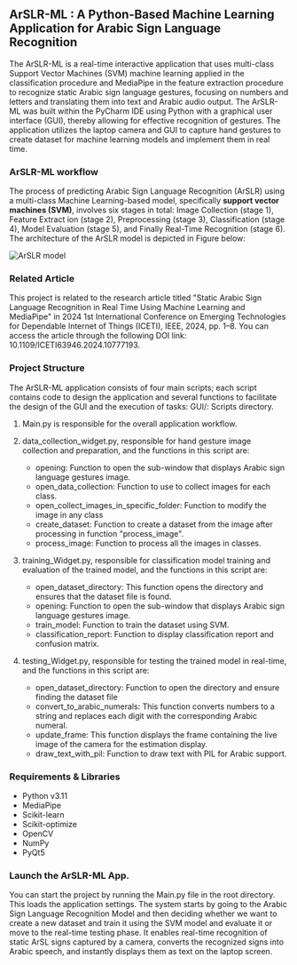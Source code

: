 ## ArSLR-ML : A Python-Based Machine Learning Application for Arabic Sign Language Recognition
The ArSLR-ML is a real-time interactive application that uses multi-class Support Vector Machines (SVM) machine learning applied in the classification procedure and MediaPipe in the feature extraction procedure to recognize static Arabic sign language gestures, focusing on numbers and letters and translating them into text and Arabic audio output. The ArSLR-ML was built within the PyCharm IDE using Python with a graphical user interface (GUI), thereby allowing for effective recognition of gestures. The application utilizes the laptop camera and GUI to capture hand gestures to create dataset for machine learning models and implement them in real time.


### ArSLR-ML workflow
The process of predicting Arabic Sign Language Recognition (ArSLR) using a multi-class Machine Learning-based model, specifically **support vector machines (SVM)**, involves six stages in total: Image Collection (stage 1), Feature Extract  ion (stage 2), Preprocessing (stage 3), Classification (stage 4), Model Evaluation (stage 5), and Finally Real-Time Recognition (stage 6). The architecture of the ArSLR model is depicted in Figure below:

![ArSLR model](https://github.com/user-attachments/assets/b546df32-2ab4-4347-898f-e5b2d18a302b)

### Related Article
This project is related to the research article titled "Static Arabic Sign Language Recognition in Real Time Using Machine Learning and MediaPipe" in 2024 1st International Conference on Emerging Technologies for Dependable Internet of Things (ICETI), IEEE, 2024, pp. 1–8. You can access the article through the following DOI link: 10.1109/ICETI63946.2024.10777193.

### Project Structure
The ArSLR-ML application consists of four main scripts; each script contains code to design the application and several functions to facilitate the design of the GUI and the execution of tasks:
GUI/: Scripts directory.
1. Main.py is responsible for the overall application workflow.
2. data_collection_widget.py, responsible for hand gesture image collection and preparation, and the functions in this script are:
   * opening: Function to open the sub-window that displays Arabic sign language gestures image.
   * open_data_collection: Function to use to collect images for each class.
   * open_collect_images_in_specific_folder: Function to modify the image in any class
   * create_dataset: Function to create a dataset from the image after processing in function "process_image".
   * process_image: Function to process all the images in classes.

3. training_Widget.py, responsible for classification model training and evaluation of the trained model, and the functions in this script are:
   * open_dataset_directory: This function opens the directory and ensures that the dataset file is found.
   * opening: Function to open the sub-window that displays Arabic sign language gestures image.
   * train_model: Function to train the dataset using SVM.
   * classification_report: Function to display classification report and confusion matrix.
4. testing_Widget.py, responsible for testing the trained model in real-time, and the functions in this script are:
   * open_dataset_directory: Function to open the directory and ensure finding the dataset file
   * convert_to_arabic_numerals: This function converts numbers to a string and replaces each digit with the corresponding Arabic numeral.
   * update_frame: This function displays the frame containing the live image of the camera for the estimation display.
   * draw_text_with_pil: Function to draw text with PIL for Arabic support.

### Requirements & Libraries
* Python v3.11 
* MediaPipe
* Scikit-learn
* Scikit-optimize
* OpenCV
* NumPy
* PyQt5

### Launch the ArSLR-ML App.
You can start the project by running the Main.py file in the root directory. This loads the application settings. The system starts by going to the Arabic Sign Language Recognition Model and then deciding whether we want to create a new dataset and train it using the SVM model and evaluate it or move to the real-time testing phase. It enables real-time recognition of static ArSL signs captured by a camera, converts the recognized signs into Arabic speech, and instantly displays them as text on the laptop screen.

